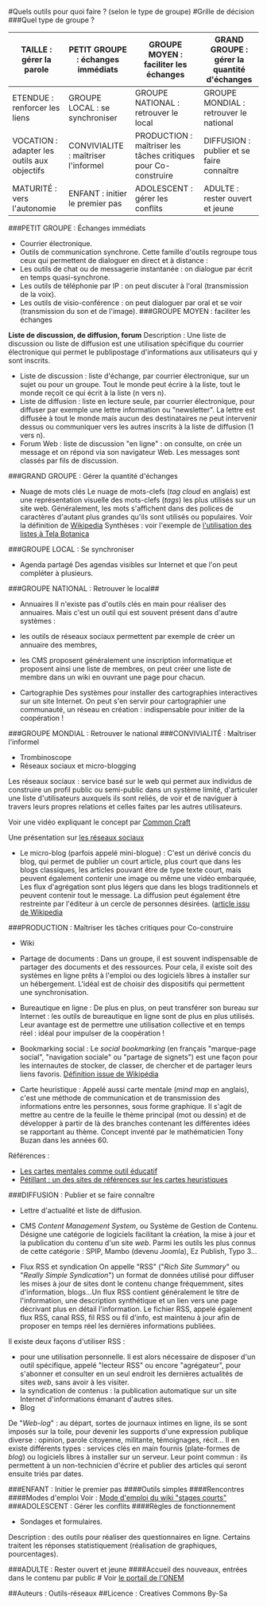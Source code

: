 #Quels outils pour quoi faire ? (selon le type de groupe)
#Grille de décision
###Quel type de groupe ?

|TAILLE : gérer la parole | PETIT GROUPE : échanges immédiats | GROUPE MOYEN : faciliter les échanges | GRAND GROUPE : gérer la quantité d'échanges|
|------|------|------|------|
|ETENDUE : renforcer les liens | GROUPE LOCAL : se synchroniser | GROUPE NATIONAL : retrouver le local | GROUPE MONDIAL : retrouver le national|
|VOCATION : adapter les outils aux objectifs | CONVIVIALITE : maîtriser l'informel | PRODUCTION : maîtriser les tâches critiques pour Co-construire | DIFFUSION : publier et se faire connaître|
|MATURITÉ : vers l'autonomie | ENFANT : initier le premier pas | ADOLESCENT : gérer les conflits | ADULTE : rester ouvert et jeune|

###PETIT GROUPE : Échanges immédiats

* Courrier électronique.
* Outils de communication synchrone.
Cette famille d'outils regroupe tous ceux qui permettent de dialoguer en direct et à distance :
* Les outils de chat ou de messagerie instantanée : on dialogue par écrit en temps quasi-synchrone.
* Les outils de téléphonie par IP : on peut discuter à l'oral (transmission de la voix).
* Les outils de visio-conférence : on peut dialoguer par oral et se voir (transmission du son et de l'image).
###GROUPE MOYEN : faciliter les échanges

**Liste de discussion, de diffusion, forum**
Description : Une liste de discussion ou liste de diffusion est une utilisation spécifique du courrier électronique qui permet le publipostage d'informations aux utilisateurs qui y sont inscrits.
 * Liste de discussion : liste d'échange, par courrier électronique, sur un sujet ou pour un groupe. Tout le monde peut écrire à la liste, tout le monde reçoit ce qui écrit à la liste (n vers n).
 * Liste de diffusion : liste en lecture seule, par courrier électronique, pour diffuser par exemple une lettre information ou "newsletter". La lettre est diffusée à tout le monde mais aucun des destinataires ne peut intervenir dessus ou communiquer vers les autres inscrits à la liste de diffusion (1 vers n).
* Forum Web : liste de discussion "en ligne" : on consulte, on crée un message et on répond via son navigateur Web. Les messages sont classés par fils de discussion.

###GRAND GROUPE : Gérer la quantité d'échanges

* Nuage de mots clés
Le nuage de mots-clefs (*tag cloud* en anglais) est une représentation visuelle des mots-clefs (*tags*) les plus utilisés sur un site web. Généralement, les mots s'affichent dans des polices de caractères d'autant plus grandes qu'ils sont utilisés ou populaires.
Voir la définition de [Wikipedia](http://fr.wikipedia.org/wiki/Nuage_de_mots_clefs)
Synthèses : voir l'exemple de [l'utilisation des listes à Tela Botanica](http://ebook.coop-tic.eu/francais/wakka.php?wiki=UtilisationDesListesATelaBotanica) 

###GROUPE LOCAL : Se synchroniser

* Agenda partagé
Des agendas visibles sur Internet et que l'on peut compléter à plusieurs.

###GROUPE NATIONAL : Retrouver le local##
* Annuaires
Il n'existe pas d'outils clés en main pour réaliser des annuaires. Mais c'est un outil qui est souvent présent dans d'autre systèmes :
 * les outils de réseaux sociaux permettent par exemple de créer un annuaire des membres,
 * les CMS proposent généralement une inscription informatique et proposent ainsi une liste de membres, on peut créer une liste de membre dans un wiki en ouvrant une page pour chacun.

* Cartographie
Des systèmes pour installer des cartographies interactives sur un site Internet. On peut s'en servir pour cartographier une communauté, un réseau en création : indispensable pour initier de la coopération !

###GROUPE MONDIAL : Retrouver le national
###CONVIVIALITÉ : Maîtriser l'informel
* Trombinoscope
* Réseaux sociaux et micro-blogging

Les réseaux sociaux : service basé sur le web  qui permet aux individus de construire un profil public ou semi-public dans un système limité, d'articuler une liste d'utilisateurs auxquels ils sont reliés, de voir et de naviguer à travers leurs propres relations et celles faites par les autres utilisateurs.

Voir une vidéo expliquant le concept par [Common Craft](http://dotsub.com/view/3d2a8e25-fca0-465d-83e0-3c2ceca3e6a9)

Une présentation sur [les réseaux sociaux](http://prezi.com/2l-vovq6flde/)

* Le micro-blog (parfois appelé mini-blogue) : 
C'est un dérivé concis du blog, qui permet de publier un court article, plus court que dans les blogs classiques, les articles pouvant être de type texte court, mais peuvent également contenir une image ou même une vidéo embarquée, Les flux d'agrégation sont plus légers que dans les blogs traditionnels et peuvent contenir tout le message. La diffusion peut également être restreinte par l'éditeur à un cercle de personnes désirées. ([article issu de Wikipedia](http://fr.wikipedia.org/wiki/Microblog)

###PRODUCTION : Maîtriser les tâches critiques pour Co-construire
* Wiki
* Partage de documents :
Dans un groupe, il est souvent indispensable de partager des documents et des ressources. Pour cela, il existe soit des systèmes en ligne prêts à l'emploi ou des logiciels libres à installer sur un hébergement. L'idéal est de choisir des dispositifs qui permettent une synchronisation.

* Bureautique en ligne :
De plus en plus, on peut transférer son bureau sur Internet : les outils de bureautique en ligne sont de plus en plus utilisés. Leur avantage est de permettre une utilisation collective et en temps réel : idéal pour impulser de la coopération !

* Bookmarking social :
Le *social bookmarking* (en français "marque-page social", "navigation sociale" ou "partage de signets") est une façon pour les internautes de stocker, de classer, de chercher et de partager leurs liens favoris.
[Définition issue de Wikipédia](http://fr.wikipedia.org/wiki/Social_bookmarking)

* Carte heuristique :
Appelé aussi carte mentale (*mind map* en anglais), c'est une méthode de communication et de transmission des informations entre les personnes, sous forme graphique. Il s'agit de mettre au centre de la feuille le thème principal (mot ou dessin) et de développer à partir de là des branches contenant les différentes idées se rapportant au thème. Concept inventé par le mathématicien Tony Buzan dans les années 60.

Références :
 * [Les cartes mentales comme outil éducatif](http://edutechwiki.unige.ch/fr/Carte_conceptuelle)
 * [Pétillant : un des sites de références sur les cartes heuristiques](http://www.petillant.com/)
 
###DIFFUSION : Publier et se faire connaître

* Lettre d'actualité et liste de diffusion.
* CMS
*Content Management System*, ou Système de Gestion de Contenu. Désigne une catégorie de logiciels facilitant la création, la mise à jour et la publication du contenu d'un site *web*. Parmi les outils les plus connus de cette catégorie : SPIP, Mambo (devenu Joomla), Ez Publish, Typo 3...

* Flux RSS et syndication
On appelle "RSS" ("*Rich Site Summary*" ou "*Really Simple Syndication*") un format de données utilisé pour diffuser les mises à jour de sites dont le contenu change fréquemment, sites d'information, blogs...Un flux RSS contient généralement le titre de l'information, une description synthétique et un lien vers une page décrivant plus en détail l'information. Le fichier RSS, appelé également flux RSS, canal RSS, fil RSS ou fil d'info, est maintenu à jour afin de proposer en temps réel les dernières informations publiées.

Il existe deux façons d'utiliser RSS :
  * pour une utilisation personnelle. Il est alors nécessaire de disposer d'un outil spécifique, appelé "lecteur RSS" ou encore "agrégateur", pour s'abonner et consulter en un seul endroit les dernières actualités de sites *web*, sans avoir à les visiter.
  * la syndication de contenus : la publication automatique sur un site Internet d'informations émanant d'autres sites.
* Blog

De "*Web-log*" : au départ, sortes de journaux intimes en ligne, ils se sont imposés sur la toile, pour devenir les supports d'une expression publique diverse : opinion, parole citoyenne, militante, témoignages, récit...
Il en existe différents types : services clés en main fournis (plate-formes de *blog*) ou logiciels libres à installer sur un serveur. Leur point commun : ils permettent à un non-technicien d'écrire et publier des articles qui seront ensuite triés par dates.

###ENFANT : Initier le premier pas
####Outils simples
####Rencontres 
####Modes d'emploi
Voir : [Mode d'emploi du wiki "stages courts"](http://outils-reseaux.org/wikini/stagescourts/wakka.php?wiki=PremiersPas)
###ADOLESCENT : Gérer les conflits
####Règles de fonctionnement

* Sondages et formulaires.

Description : des outils pour réaliser des questionnaires en ligne. Certains traitent les réponses statistiquement (réalisation de graphiques, pourcentages).

###ADULTE : Rester ouvert et jeune
####Accueil des nouveaux, entrées dans le contenu par public #
Voir [le portail de l'ONEM](http://www.onem-france.org/)


##Auteurs :
Outils-réseaux
##Licence :
Creatives Commons By-Sa
